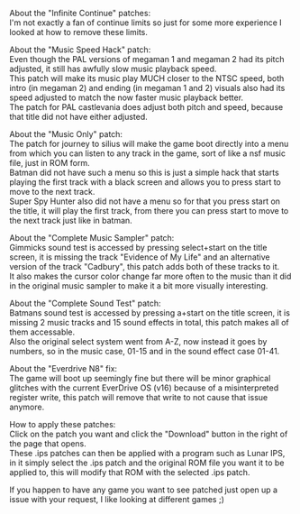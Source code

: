 About the "Infinite Continue" patches:  
I'm not exactly a fan of continue limits so just for some more experience I looked at how to remove these limits.    

About the "Music Speed Hack" patch:  
Even though the PAL versions of megaman 1 and megaman 2 had its pitch adjusted, it still has awfully slow music playback speed.  
This patch will make its music play MUCH closer to the NTSC speed, both intro (in megaman 2) and ending (in megaman 1 and 2) visuals also had its speed adjusted to match the now faster music playback better.  
The patch for PAL castlevania does adjust both pitch and speed, because that title did not have either adjusted.    

About the "Music Only" patch:  
The patch for journey to silius will make the game boot directly into a menu from which you can listen to any track in the game, sort of like a nsf music file, just in ROM form.  
Batman did not have such a menu so this is just a simple hack that starts playing the first track with a black screen and allows you to press start to move to the next track.    
Super Spy Hunter also did not have a menu so for that you press start on the title, it will play the first track, from there you can press start to move to the next track just like in batman.  

About the "Complete Music Sampler" patch:  
Gimmicks sound test is accessed by pressing select+start on the title screen, it is missing the track "Evidence of My Life" and an alternative version of the track "Cadbury", this patch adds both of these tracks to it.  
It also makes the cursor color change far more often to the music than it did in the original music sampler to make it a bit more visually interesting.    

About the "Complete Sound Test" patch:  
Batmans sound test is accessed by pressing a+start on the title screen, it is missing 2 music tracks and 15 sound effects in total, this patch makes all of them accessable.  
Also the original select system went from A-Z, now instead it goes by numbers, so in the music case, 01-15 and in the sound effect case 01-41.    

About the "Everdrive N8" fix:  
The game will boot up seemingly fine but there will be minor graphical glitches with the current EverDrive OS (v16) because of a misinterpreted register write, this patch will remove that write to not cause that issue anymore.    

How to apply these patches:  
Click on the patch you want and click the "Download" button in the right of the page that opens.  
These .ips patches can then be applied with a program such as Lunar IPS, in it simply select the .ips patch and the original ROM file you want it to be applied to, this will modify that ROM with the selected .ips patch.    

If you happen to have any game you want to see patched just open up a issue with your request, I like looking at different games ;)
